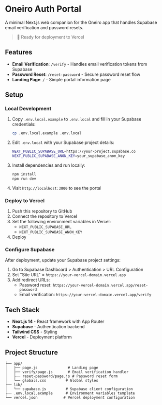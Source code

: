 # Oneiro Auth Portal

A minimal Next.js web companion for the Oneiro app that handles Supabase email verification and password resets.

> 🚀 Ready for deployment to Vercel

## Features

- **Email Verification**: `/verify` - Handles email verification tokens from Supabase
- **Password Reset**: `/reset-password` - Secure password reset flow
- **Landing Page**: `/` - Simple portal information page

## Setup

### Local Development

1. Copy `.env.local.example` to `.env.local` and fill in your Supabase credentials:
   ```bash
   cp .env.local.example .env.local
   ```

2. Edit `.env.local` with your Supabase project details:
   ```bash
   NEXT_PUBLIC_SUPABASE_URL=https://your-project.supabase.co
   NEXT_PUBLIC_SUPABASE_ANON_KEY=your_supabase_anon_key
   ```

3. Install dependencies and run locally:
   ```bash
   npm install
   npm run dev
   ```

4. Visit `http://localhost:3000` to see the portal

### Deploy to Vercel

1. Push this repository to GitHub
2. Connect the repository to Vercel
3. Set the following environment variables in Vercel:
   - `NEXT_PUBLIC_SUPABASE_URL`
   - `NEXT_PUBLIC_SUPABASE_ANON_KEY`
4. Deploy

### Configure Supabase

After deployment, update your Supabase project settings:

1. Go to Supabase Dashboard > Authentication > URL Configuration
2. Set "Site URL" = `https://your-vercel-domain.vercel.app`
3. Add redirect URLs:
   - Password reset: `https://your-vercel-domain.vercel.app/reset-password`
   - Email verification: `https://your-vercel-domain.vercel.app/verify`

## Tech Stack

- **Next.js 14** - React framework with App Router
- **Supabase** - Authentication backend
- **Tailwind CSS** - Styling
- **Vercel** - Deployment platform

## Project Structure

```
├── app/
│   ├── page.js              # Landing page
│   ├── verify/page.js       # Email verification handler
│   ├── reset-password/page.js # Password reset form
│   └── globals.css         # Global styles
├── lib/
│   └── supabase.js         # Supabase client configuration
├── .env.local.example      # Environment variables template
└── vercel.json            # Vercel deployment configuration
```
